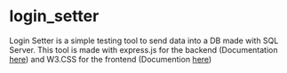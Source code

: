 # login_setter

Login Setter is a simple testing tool to send data into a DB made with SQL Server. This tool is made with express.js for 
the backend (Documentation [here](https://expressjs.com/)) and W3.CSS for the frontend (Documention [here](https://www.w3schools.com/w3css/))

